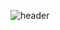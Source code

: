 ![header](https://capsule-render.vercel.app/api?type=wave&color=0:FFDAB9,0:a82da8&height=300&section=header&text=Hello%20I'm%20Keunjin&fontSize=90)
